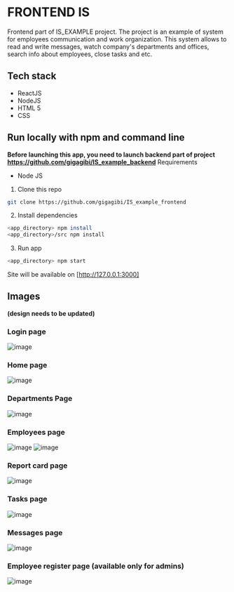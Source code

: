 # FRONTEND IS
Frontend part of IS_EXAMPLE project. 
The project is an example of system for employees communication and work organization. This system allows to read and write messages, watch company's departments and offices, search info about employees, close tasks and etc.
## Tech stack
- ReactJS
- NodeJS
- HTML 5
- CSS

## Run locally with npm and command line
**Before launching this app, you need to launch backend part of project https://github.com/gigagibi/IS_example_backend**
Requirements
- Node JS

1. Clone this repo
```bash
git clone https://github.com/gigagibi/IS_example_frontend
```
2. Install dependencies
```bash
<app_directory> npm install
<app_directory>/src npm install
```

3. Run app
```bash
<app_directory> npm start
```

Site will be available on [http://127.0.0.1:3000]

## Images
**(design needs to be updated)**

### Login page
![image](https://user-images.githubusercontent.com/70891118/147393247-23c39434-22a3-41ec-9ed7-ab2ab5c5463e.png)

### Home page
![image](https://user-images.githubusercontent.com/70891118/147393339-d6e99f52-50d2-4412-9a2e-c3e67b43dc33.png)

### Departments Page
![image](https://user-images.githubusercontent.com/70891118/147393351-aa5b4111-9307-4b01-96f5-67d854ed5e80.png)

### Employees page
![image](https://user-images.githubusercontent.com/70891118/147393460-4881f192-7bd2-46c5-b913-0d8dc799e425.png)
![image](https://user-images.githubusercontent.com/70891118/147393463-4253bee5-20c0-48d7-9f64-66220c52369f.png)

### Report card page
![image](https://user-images.githubusercontent.com/70891118/147393476-40197904-f8d5-446f-b453-e1f6d6bf43df.png)

### Tasks page
![image](https://user-images.githubusercontent.com/70891118/147393484-2aa22674-e58d-4eba-bd78-4de273ca3ba0.png)

### Messages page
![image](https://user-images.githubusercontent.com/70891118/147393489-f6a20825-fca0-4978-8dae-c7b402af6914.png)

### Employee register page (available only for admins)
![image](https://user-images.githubusercontent.com/70891118/147393508-d3ef57d0-bba9-4869-9193-e798b3cab86b.png)
